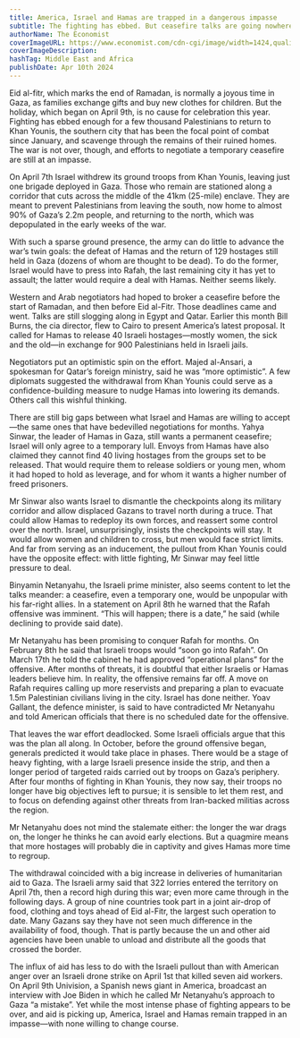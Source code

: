 ```yaml
---
title: America, Israel and Hamas are trapped in a dangerous impasse
subtitle: The fighting has ebbed. But ceasefire talks are going nowhere
authorName: The Economist
coverImageURL: https://www.economist.com/cdn-cgi/image/width=1424,quality=80,format=auto/content-assets/images/20240413_MAP005.jpg
coverImageDescription:  
hashTag: Middle East and Africa
publishDate: Apr 10th 2024
---
```


Eid al-fitr, which marks the end of Ramadan, is normally a joyous time in Gaza, as families exchange gifts and buy new clothes for children. But the holiday, which began on April 9th, is no cause for celebration this year. Fighting has ebbed enough for a few thousand Palestinians to return to Khan Younis, the southern city that has been the focal point of combat since January, and scavenge through the remains of their ruined homes. The war is not over, though, and efforts to negotiate a temporary ceasefire are still at an impasse.

On April 7th Israel withdrew its ground troops from Khan Younis, leaving just one brigade deployed in Gaza. Those who remain are stationed along a corridor that cuts across the middle of the 41km (25-mile) enclave. They are meant to prevent Palestinians from leaving the south, now home to almost 90% of Gaza’s 2.2m people, and returning to the north, which was depopulated in the early weeks of the war.

With such a sparse ground presence, the army can do little to advance the war’s twin goals: the defeat of Hamas and the return of 129 hostages still held in Gaza (dozens of whom are thought to be dead). To do the former, Israel would have to press into Rafah, the last remaining city it has yet to assault; the latter would require a deal with Hamas. Neither seems likely.

Western and Arab negotiators had hoped to broker a ceasefire before the start of Ramadan, and then before Eid al-Fitr. Those deadlines came and went. Talks are still slogging along in Egypt and Qatar. Earlier this month Bill Burns, the cia director, flew to Cairo to present America’s latest proposal. It called for Hamas to release 40 Israeli hostages—mostly women, the sick and the old—in exchange for 900 Palestinians held in Israeli jails.

Negotiators put an optimistic spin on the effort. Majed al-Ansari, a spokesman for Qatar’s foreign ministry, said he was “more optimistic”. A few diplomats suggested the withdrawal from Khan Younis could serve as a confidence-building measure to nudge Hamas into lowering its demands. Others call this wishful thinking.

There are still big gaps between what Israel and Hamas are willing to accept—the same ones that have bedevilled negotiations for months. Yahya Sinwar, the leader of Hamas in Gaza, still wants a permanent ceasefire; Israel will only agree to a temporary lull. Envoys from Hamas have also claimed they cannot find 40 living hostages from the groups set to be released. That would require them to release soldiers or young men, whom it had hoped to hold as leverage, and for whom it wants a higher number of freed prisoners.

Mr Sinwar also wants Israel to dismantle the checkpoints along its military corridor and allow displaced Gazans to travel north during a truce. That could allow Hamas to redeploy its own forces, and reassert some control over the north. Israel, unsurprisingly, insists the checkpoints will stay. It would allow women and children to cross, but men would face strict limits. And far from serving as an inducement, the pullout from Khan Younis could have the opposite effect: with little fighting, Mr Sinwar may feel little pressure to deal.

Binyamin Netanyahu, the Israeli prime minister, also seems content to let the talks meander: a ceasefire, even a temporary one, would be unpopular with his far-right allies. In a statement on April 8th he warned that the Rafah offensive was imminent. “This will happen; there is a date,” he said (while declining to provide said date).

Mr Netanyahu has been promising to conquer Rafah for months. On February 8th he said that Israeli troops would “soon go into Rafah”. On March 17th he told the cabinet he had approved “operational plans” for the offensive. After months of threats, it is doubtful that either Israelis or Hamas leaders believe him. In reality, the offensive remains far off. A move on Rafah requires calling up more reservists and preparing a plan to evacuate 1.5m Palestinian civilians living in the city. Israel has done neither. Yoav Gallant, the defence minister, is said to have contradicted Mr Netanyahu and told American officials that there is no scheduled date for the offensive.

That leaves the war effort deadlocked. Some Israeli officials argue that this was the plan all along. In October, before the ground offensive began, generals predicted it would take place in phases. There would be a stage of heavy fighting, with a large Israeli presence inside the strip, and then a longer period of targeted raids carried out by troops on Gaza’s periphery. After four months of fighting in Khan Younis, they now say, their troops no longer have big objectives left to pursue; it is sensible to let them rest, and to focus on defending against other threats from Iran-backed militias across the region.

Mr Netanyahu does not mind the stalemate either: the longer the war drags on, the longer he thinks he can avoid early elections. But a quagmire means that more hostages will probably die in captivity and gives Hamas more time to regroup.

The withdrawal coincided with a big increase in deliveries of humanitarian aid to Gaza. The Israeli army said that 322 lorries entered the territory on April 7th, then a record high during this war; even more came through in the following days. A group of nine countries took part in a joint air-drop of food, clothing and toys ahead of Eid al-Fitr, the largest such operation to date. Many Gazans say they have not seen much difference in the availability of food, though. That is partly because the un and other aid agencies have been unable to unload and distribute all the goods that crossed the border.

The influx of aid has less to do with the Israeli pullout than with American anger over an Israeli drone strike on April 1st that killed seven aid workers. On April 9th Univision, a Spanish news giant in America, broadcast an interview with Joe Biden in which he called Mr Netanyahu’s approach to Gaza “a mistake”. Yet while the most intense phase of fighting appears to be over, and aid is picking up, America, Israel and Hamas remain trapped in an impasse—with none willing to change course. 
